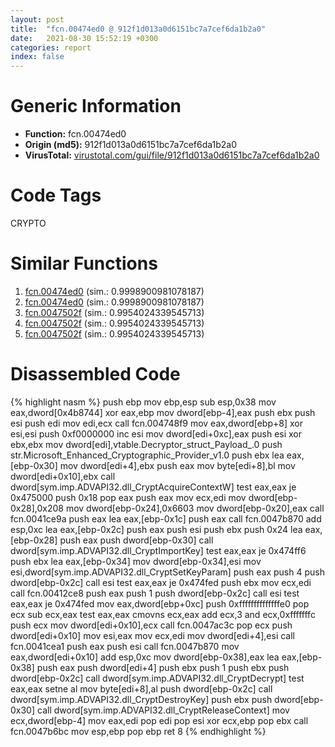 ```yaml
---
layout: post
title:  "fcn.00474ed0 @ 912f1d013a0d6151bc7a7cef6da1b2a0"
date:   2021-08-30 15:52:19 +0300
categories: report
index: false
---
```


# Generic Information
- **Function:** fcn.00474ed0
- **Origin (md5):** 912f1d013a0d6151bc7a7cef6da1b2a0
- **VirusTotal:** [virustotal.com/gui/file/912f1d013a0d6151bc7a7cef6da1b2a0][virustotal_ref]

# Code Tags
<span class="tag" id="CRYPTO">CRYPTO</span>


# Similar Functions

1. [fcn.00474ed0][similar_1_ref] (sim.: 0.9998900981078187)
2. [fcn.00474ed0][similar_2_ref] (sim.: 0.9998900981078187)
3. [fcn.0047502f][similar_3_ref] (sim.: 0.9954024339545713)
4. [fcn.0047502f][similar_4_ref] (sim.: 0.9954024339545713)
5. [fcn.0047502f][similar_5_ref] (sim.: 0.9954024339545713)


# Disassembled Code

{% highlight nasm %}
push ebp
mov ebp,esp
sub esp,0x38
mov eax,dword[0x4b8744]
xor eax,ebp
mov dword[ebp-4],eax
push ebx
push esi
push edi
mov edi,ecx
call fcn.004748f9
mov eax,dword[ebp+8]
xor esi,esi
push 0xf0000000
inc esi
mov dword[edi+0xc],eax
push esi
xor ebx,ebx
mov dword[edi],vtable.Decryptor_struct_Payload_.0
push str.Microsoft_Enhanced_Cryptographic_Provider_v1.0
push ebx
lea eax,[ebp-0x30]
mov dword[edi+4],ebx
push eax
mov byte[edi+8],bl
mov dword[edi+0x10],ebx
call dword[sym.imp.ADVAPI32.dll_CryptAcquireContextW]
test eax,eax
je 0x475000
push 0x18
pop eax
push eax
mov ecx,edi
mov dword[ebp-0x28],0x208
mov dword[ebp-0x24],0x6603
mov dword[ebp-0x20],eax
call fcn.0041ce9a
push eax
lea eax,[ebp-0x1c]
push eax
call fcn.0047b870
add esp,0xc
lea eax,[ebp-0x2c]
push eax
push esi
push ebx
push 0x24
lea eax,[ebp-0x28]
push eax
push dword[ebp-0x30]
call dword[sym.imp.ADVAPI32.dll_CryptImportKey]
test eax,eax
je 0x474ff6
push ebx
lea eax,[ebp-0x34]
mov dword[ebp-0x34],esi
mov esi,dword[sym.imp.ADVAPI32.dll_CryptSetKeyParam]
push eax
push 4
push dword[ebp-0x2c]
call esi
test eax,eax
je 0x474fed
push ebx
mov ecx,edi
call fcn.00412ce8
push eax
push 1
push dword[ebp-0x2c]
call esi
test eax,eax
je 0x474fed
mov eax,dword[ebp+0xc]
push 0xffffffffffffffe0
pop ecx
sub ecx,eax
test eax,eax
cmovns ecx,eax
add ecx,3
and ecx,0xfffffffc
push ecx
mov dword[edi+0x10],ecx
call fcn.0047ac3c
pop ecx
push dword[edi+0x10]
mov esi,eax
mov ecx,edi
mov dword[edi+4],esi
call fcn.0041cea1
push eax
push esi
call fcn.0047b870
mov eax,dword[edi+0x10]
add esp,0xc
mov dword[ebp-0x38],eax
lea eax,[ebp-0x38]
push eax
push dword[edi+4]
push ebx
push 1
push ebx
push dword[ebp-0x2c]
call dword[sym.imp.ADVAPI32.dll_CryptDecrypt]
test eax,eax
setne al
mov byte[edi+8],al
push dword[ebp-0x2c]
call dword[sym.imp.ADVAPI32.dll_CryptDestroyKey]
push ebx
push dword[ebp-0x30]
call dword[sym.imp.ADVAPI32.dll_CryptReleaseContext]
mov ecx,dword[ebp-4]
mov eax,edi
pop edi
pop esi
xor ecx,ebp
pop ebx
call fcn.0047b6bc
mov esp,ebp
pop ebp
ret 8
{% endhighlight %}


[similar_1_ref]: /report/fcn.00474ed0@fb9b7d22bc1c143ac66b0575cbdd088d
[similar_2_ref]: /report/fcn.00474ed0@152885a790b99953ce23874f0947b7bd
[similar_3_ref]: /report/fcn.0047502f@152885a790b99953ce23874f0947b7bd
[similar_4_ref]: /report/fcn.0047502f@fb9b7d22bc1c143ac66b0575cbdd088d
[similar_5_ref]: /report/fcn.0047502f@912f1d013a0d6151bc7a7cef6da1b2a0
[virustotal_ref]: https://www.virustotal.com/gui/file/912f1d013a0d6151bc7a7cef6da1b2a0
